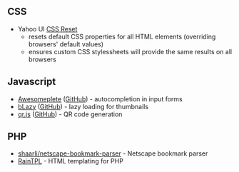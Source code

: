 ## CSS
- Yahoo UI [CSS Reset](http://yuilibrary.com/yui/docs/cssreset/)
    - resets default CSS properties for all HTML elements (overriding browsers' default values)
    - ensures custom CSS stylessheets will provide the same results on all browsers

## Javascript
- [Awesomeplete](https://leaverou.github.io/awesomplete/) ([GitHub](https://github.com/LeaVerou/awesomplete)) - autocompletion in input forms
- [bLazy](http://dinbror.dk/blazy/) ([GitHub](https://github.com/dinbror/blazy)) - lazy loading for thumbnails
- [qr.js](http://neocotic.com/qr.js/) ([GitHub](https://github.com/neocotic/qr.js)) - QR code generation

## PHP
- [shaarli/netscape-bookmark-parser](https://github.com/shaarli/netscape-bookmark-parser) - Netscape bookmark parser
- [RainTPL](https://github.com/rainphp/raintpl) - HTML templating for PHP
